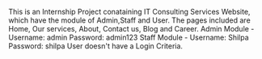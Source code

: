 This is an Internship Project conataining IT Consulting Services Website, which have the module of Admin,Staff and User. The pages included are Home, Our services, About, Contact us, Blog and Career.
Admin Module -
Username: admin
Password: admin123
Staff Module -
Username: Shilpa
Password: shilpa
User doesn't have a Login Criteria.
